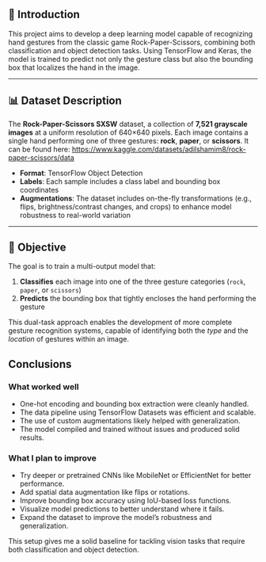 
## 📌 Introduction

This project aims to develop a deep learning model capable of recognizing hand gestures from the classic game Rock-Paper-Scissors, combining both classification and object detection tasks. Using TensorFlow and Keras, the model is trained to predict not only the gesture class but also the bounding box that localizes the hand in the image.

---

## 📊 Dataset Description

The **Rock-Paper-Scissors SXSW** dataset, a collection of **7,521 grayscale images** at a uniform resolution of 640×640 pixels. Each image contains a single hand performing one of three gestures: **rock**, **paper**, or **scissors**. It can be found here: https://www.kaggle.com/datasets/adilshamim8/rock-paper-scissors/data

- **Format**: TensorFlow Object Detection  
- **Labels**: Each sample includes a class label and bounding box coordinates  
- **Augmentations**: The dataset includes on-the-fly transformations (e.g., flips, brightness/contrast changes, and crops) to enhance model robustness to real-world variation

---

## 🎯 Objective

The goal is to train a multi-output model that:  
1. **Classifies** each image into one of the three gesture categories (`rock`, `paper`, or `scissors`)  
2. **Predicts** the bounding box that tightly encloses the hand performing the gesture  

This dual-task approach enables the development of more complete gesture recognition systems, capable of identifying both the *type* and the *location* of gestures within an image.


## Conclusions

###  What worked well
- One-hot encoding and bounding box extraction were cleanly handled.
- The data pipeline using TensorFlow Datasets was efficient and scalable.
- The use of custom augmentations likely helped with generalization.
- The model compiled and trained without issues and produced solid results.

###  What I plan to improve
- Try deeper or pretrained CNNs like MobileNet or EfficientNet for better performance.
- Add spatial data augmentation like flips or rotations.
- Improve bounding box accuracy using IoU-based loss functions.
- Visualize model predictions to better understand where it fails.
- Expand the dataset to improve the model’s robustness and generalization.

This setup gives me a solid baseline for tackling vision tasks that require both classification and object detection.
